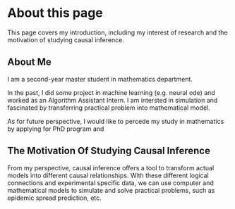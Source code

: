 # About this page
This page covers my introduction, including my interest of research and the motivation of studying causal inference.
## About Me
I am a second-year master student in mathematics department. 

In the past, I did some project in machine learning (e.g. neural ode) and worked as an Algorithm Assistant Intern. I am intersted in simulation and fascinated by transferring practical problem into mathematical model.

As for future perspective, I would like to percede my study in mathematics by applying for PhD program and 
## The Motivation Of Studying Causal Inference
From my perspective, causal inference offers a tool to transform actual models into different causal relationships. With these different logical connections and experimental specific data, we can use computer and mathematical models to simulate and solve practical problems, such as epidemic spread prediction, etc.
